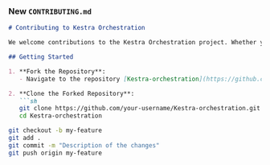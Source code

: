 ### New `CONTRIBUTING.md`

```markdown
# Contributing to Kestra Orchestration

We welcome contributions to the Kestra Orchestration project. Whether you're fixing a bug, adding a feature, or improving documentation, your contributions are greatly appreciated.

## Getting Started

1. **Fork the Repository**:
   - Navigate to the repository [Kestra-orchestration](https://github.com/Mamiololo01/Kestra-orchestration) and click on the "Fork" button in the top-right corner to create a copy of the repository in your GitHub account.

2. **Clone the Forked Repository**:
   ```sh
   git clone https://github.com/your-username/Kestra-orchestration.git
   cd Kestra-orchestration

git checkout -b my-feature
git add .
git commit -m "Description of the changes"
git push origin my-feature

